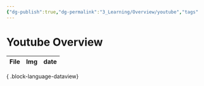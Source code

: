 ```yaml
---
{"dg-publish":true,"dg-permalink":"3_Learning/Overview/youtube","tags":["youtube","overview"],"permalink":"/3_Learning/Overview/youtube/","dgPassFrontmatter":true,"noteIcon":"1"}
---
```


# Youtube Overview
| File | Img | date |
| ---- | --- | ---- |

{ .block-language-dataview}


